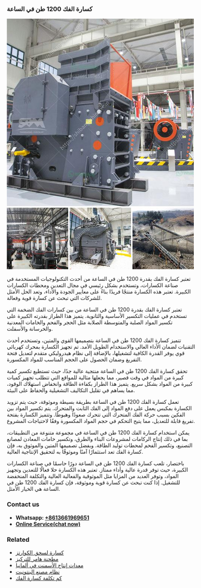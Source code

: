 <h3>كسارة الفك 1200 طن في الساعة</h3><img src='1701853087.jpg' alt=''><p>تعتبر كسارة الفك بقدرة 1200 طن في الساعة من أحدث التكنولوجيات المستخدمة في صناعة الكسارات، وتستخدم بشكل رئيسي في مجال التعدين ومحطات الكسارات الكبيرة. تعتبر هذه الكسارة منتجًا فريدًا بناءً على معايير الجودة والأداء، وتعد الحل الأمثل للشركات التي تبحث عن كسارة قوية وفعالة.</p><p>تعتبر كسارة الفك بقدرة 1200 طن في الساعة من بين كسارات الفك الضخمة التي تستخدم في عمليات التكسير الأساسية والثانوية. يتميز هذا الطراز بقدرته الكبيرة على تكسير المواد الصلبة والمتوسطة الصلابة مثل الحجر والفحم والخامات المعدنية والخرسانة والأسفلت.</p><p>تتميز كسارة الفك 1200 طن في الساعة بتصميمها القوي والمتين، وتستخدم أحدث التقنيات لضمان الأداء العالي والاستخدام الطويل الأمد. تم تجهيز الكسارة بمحرك كهربائي قوي يوفر القدرة الكافية لتشغيلها، بالإضافة إلى نظام هيدروليكي متقدم لتعديل فتحة التفريغ وضمان الحصول على الحجم المناسب للمواد المكسورة.</p><p>تحقق كسارة الفك 1200 طن في الساعة منتجية عالية جدًا، حيث تستطيع تكسير كمية كبيرة من المواد في وقت قصير، مما يجعلها مثالية للمواقع التي تتطلب تجهيز كميات كبيرة من المواد بشكل سريع. يتميز هذا الطراز بكفاءة الطاقة وانخفاض استهلاك الوقود، مما يساهم في تقليل التكاليف التشغيلية والحفاظ على البيئة.</p><p>تعمل كسارة الفك 1200 طن في الساعة بطريقة بسيطة وموثوقة، حيث يتم تزويد الكسارة بمكبس يعمل على دفع المواد إلى الفك الثابت والمتحرك. يتم تكسير المواد بين الفكين بسبب حركة الفك المتحرك التي تتحرك صعودًا وهبوطًا. وتتميز الكسارة بفتحة تفريغ قابلة للتعديل، مما يتيح التحكم في حجم المواد المكسورة وفقًا لاحتياجات المشروع.</p><p>يمكن استخدام كسارة الفك 1200 طن في الساعة في مجموعة متنوعة من التطبيقات، بما في ذلك إنتاج الركامات لمشروعات البناء والطرق، وتكسير خامات المعادن لمصانع التصنيع، وتكسير الفحم لمحطات توليد الطاقة. وبفضل تصميمها المتين والموثوق به، فإن كسارة الفك تعد استثمارًا آمنًا وموثوقًا به لتحقيق الإنتاجية العالية.</p><p>باختصار، تلعب كسارة الفك 1200 طن في الساعة دورًا حاسمًا في صناعة الكسارات الكبيرة، حيث توفر قدرة عالية وأداء ممتاز. تعتبر هذه الكسارة حلا فعالًا للتعدين وتجهيز المواد، وتوفر العديد من المزايا مثل الموثوقية والفعالية العالية والتكلفة المنخفضة للتشغيل. إذا كنت تبحث عن كسارة قوية وموثوقة، فإن كسارة الفك 1200 طن في الساعة هي الخيار الأمثل.</p><h3>Contact us</h3><ul><li><strong>Whatsapp:&nbsp;<a href="https://wa.me/8613661969651">+8613661969651</a></strong></li><li><a href="https://swt.shibang-china.com/?git&amp;zhl&amp;كسارة الفك 1200 طن في الساعة"><strong>Online Service(chat now)</strong></a></li></ul><h3>Related</h3><ul><li><a href='كسارة لسحق الكوارتز.md'>كسارة لسحق الكوارتز</a></li><li><a href='مطحنة هامر للتركيز.md'>مطحنة هامر للتركيز</a></li><li><a href='معدات إنتاج الأسمنت في ألمانيا.md'>معدات إنتاج الأسمنت في ألمانيا</a></li><li><a href='نظام مصنع البنتونيت.md'>نظام مصنع البنتونيت</a></li><li><a href='كم تكلفة كسارة الفك.md'>كم تكلفة كسارة الفك</a></li></ul>